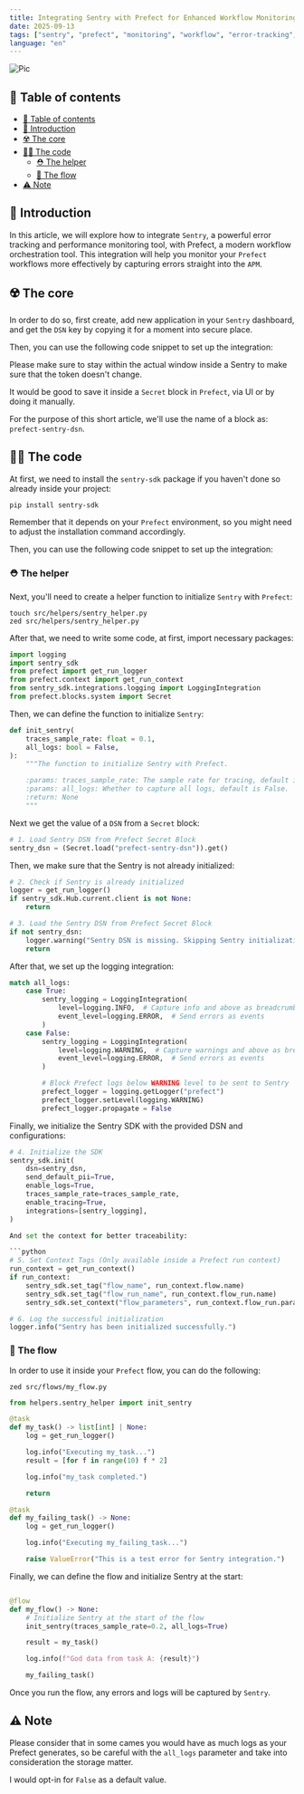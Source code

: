 ```yaml
---
title: Integrating Sentry with Prefect for Enhanced Workflow Monitoring
date: 2025-09-13
tags: ["sentry", "prefect", "monitoring", "workflow", "error-tracking", "devops", "observability", "apm", "logging"]
language: "en"
---
```


![Pic](/img/sentry.png)

## 📖 Table of contents

- [📖 Table of contents](#-table-of-contents)
- [📃 Introduction](#-introduction)
- [☢️ The core](#-the-core)
- [🧼🧼 The code](#-the-code)
  - [⛑️ The helper](#️-the-helper)
  - [🏃 The flow](#-the-flow)
- [⚠️ Note](#️-note)

## 📃 Introduction

In this article, we will explore how to integrate `Sentry`, a powerful error tracking and performance monitoring tool, with Prefect, a modern workflow orchestration tool. This integration will help you monitor your `Prefect` workflows more effectively by capturing errors straight into the `APM`.

## ☢️ The core

In order to do so, first create, add new application in your `Sentry` dashboard, and get the `DSN` key by copying it for a moment into secure place.

Then, you can use the following code snippet to set up the integration:

Please make sure to stay within the actual window inside a Sentry to make sure that the token doesn't change.

It would be good to save it inside a `Secret` block in `Prefect`, via UI or by doing it manually.

For the purpose of this short article, we'll use the name of a block as: `prefect-sentry-dsn`.

## 🧼🧼 The code

At first, we need to install the `sentry-sdk` package if you haven't done so already inside your project:

```bash
pip install sentry-sdk
```

Remember that it depends on your `Prefect` environment, so you might need to adjust the installation command accordingly.

Then, you can use the following code snippet to set up the integration:

### ⛑️ The helper

Next, you'll need to create a helper function to initialize `Sentry` with `Prefect`:

```shell
touch src/helpers/sentry_helper.py
zed src/helpers/sentry_helper.py
```

After that, we need to write some code, at first, import necessary packages:

```python
import logging
import sentry_sdk
from prefect import get_run_logger
from prefect.context import get_run_context
from sentry_sdk.integrations.logging import LoggingIntegration
from prefect.blocks.system import Secret
```

Then, we can define the function to initialize `Sentry`:

```python
def init_sentry(
    traces_sample_rate: float = 0.1,
    all_logs: bool = False,
):
    """The function to initialize Sentry with Prefect.

    :params: traces_sample_rate: The sample rate for tracing, default is 0.5 (50%).
    :params: all_logs: Whether to capture all logs, default is False.
    :return: None
    """
```

Next we get the value of a `DSN` from a `Secret` block:

```python
# 1. Load Sentry DSN from Prefect Secret Block
sentry_dsn = (Secret.load("prefect-sentry-dsn")).get()
```

Then, we make sure that the Sentry is not already initialized:

```python
# 2. Check if Sentry is already initialized
logger = get_run_logger()
if sentry_sdk.Hub.current.client is not None:
    return

# 3. Load the Sentry DSN from Prefect Secret Block
if not sentry_dsn:
    logger.warning("Sentry DSN is missing. Skipping Sentry initialization.")
    return
```

After that, we set up the logging integration:

```python
match all_logs:
    case True:
        sentry_logging = LoggingIntegration(
            level=logging.INFO,  # Capture info and above as breadcrumbs
            event_level=logging.ERROR,  # Send errors as events
        )
    case False:
        sentry_logging = LoggingIntegration(
            level=logging.WARNING,  # Capture warnings and above as breadcrumbs
            event_level=logging.ERROR,  # Send errors as events
        )

        # Block Prefect logs below WARNING level to be sent to Sentry
        prefect_logger = logging.getLogger("prefect")
        prefect_logger.setLevel(logging.WARNING)
        prefect_logger.propagate = False
```

Finally, we initialize the Sentry SDK with the provided DSN and configurations:

```python
# 4. Initialize the SDK
sentry_sdk.init(
    dsn=sentry_dsn,
    send_default_pii=True,
    enable_logs=True,
    traces_sample_rate=traces_sample_rate,
    enable_tracing=True,
    integrations=[sentry_logging],
)

And set the context for better traceability:

```python
# 5. Set Context Tags (Only available inside a Prefect run context)
run_context = get_run_context()
if run_context:
    sentry_sdk.set_tag("flow_name", run_context.flow.name)
    sentry_sdk.set_tag("flow_run_name", run_context.flow_run.name)
    sentry_sdk.set_context("flow_parameters", run_context.flow_run.parameters)

# 6. Log the successful initialization
logger.info("Sentry has been initialized successfully.")
```

### 🏃 The flow

In order to use it inside your `Prefect` flow, you can do the following:

```shell
zed src/flows/my_flow.py
```

```python
from helpers.sentry_helper import init_sentry
```

```python
@task
def my_task() -> list[int] | None:
    log = get_run_logger()

    log.info("Executing my_task...")
    result = [for f in range(10) f * 2]

    log.info("my_task completed.")

    return

@task
def my_failing_task() -> None:
    log = get_run_logger()

    log.info("Executing my_failing_task...")

    raise ValueError("This is a test error for Sentry integration.")
```

Finally, we can define the flow and initialize Sentry at the start:

```python

@flow
def my_flow() -> None:
    # Initialize Sentry at the start of the flow
    init_sentry(traces_sample_rate=0.2, all_logs=True)

    result = my_task()

    log.info(f"God data from task A: {result}")

    my_failing_task()
```

Once you run the flow, any errors and logs will be captured by `Sentry`.

## ⚠️ Note

Please consider that in some cames you would have as much logs as your Prefect generates, so be careful with the `all_logs` parameter and take into consideration the storage matter.

I would opt-in for `False` as a default value.
